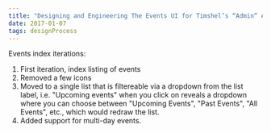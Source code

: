 ```yaml
---
title: "Designing and Engineering The Events UI for Timshel’s “Admin” Application"
date: 2017-01-07
tags: designProcess
---
```


Events index iterations:

1. First iteration, index listing of events
2. Removed a few icons
3. Moved to a single list that is filtereable via a dropdown from  the list label, i.e. "Upcoming events" when you click on reveals a dropdown where you can choose between "Upcoming Events", "Past Events", "All Events", etc., which would redraw the list.
4. Added support for multi-day events.
